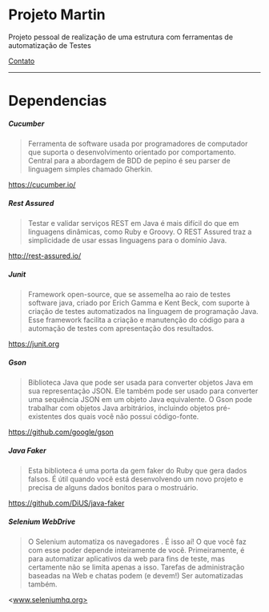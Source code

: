 
Projeto Martin
=======
Projeto pessoal de realização de uma estrutura com ferramentas de automatização de Testes


<a href="mailto:peterson.cardoso@me.com">Contato</a>

---------
Dependencias
====

##### Cucumber 
>Ferramenta de software usada por programadores de computador que suporta o desenvolvimento orientado por comportamento. Central para a abordagem de BDD de pepino é seu parser de linguagem simples chamado Gherkin.

<https://cucumber.io/>

##### Rest Assured
>Testar e validar serviços REST em Java é mais difícil do que em linguagens dinâmicas, como Ruby e Groovy. 
O REST Assured traz a simplicidade de usar essas linguagens para o domínio Java.

<http://rest-assured.io/>

##### Junit
>Framework open-source, que se assemelha ao raio de testes software java, criado por Erich Gamma e Kent Beck, com suporte à criação de testes automatizados na linguagem de programação Java. Esse framework facilita a criação
 e manutenção do código para a automação de testes com apresentação dos resultados.
 
 <https://junit.org>
 
 ##### Gson
 >Biblioteca Java que pode ser usada para converter objetos Java em sua representação JSON. Ele também pode ser usado para converter uma sequência JSON em um objeto Java equivalente. O Gson pode trabalhar com objetos Java arbitrários,
  incluindo objetos pré-existentes dos quais você não possui código-fonte.
  
 <https://github.com/google/gson>
 
  ##### Java Faker
  >Esta biblioteca é uma porta da gem faker do Ruby que gera dados falsos. É útil quando você está desenvolvendo um novo projeto e precisa de alguns dados bonitos para o mostruário.
   
  <https://github.com/DiUS/java-faker>
  
  
  ##### Selenium WebDrive
   >O Selenium automatiza os navegadores . É isso aí! O que você faz com esse poder depende inteiramente de você. Primeiramente, é para automatizar aplicativos da web para fins de teste, mas certamente não se limita apenas a isso. Tarefas de administração baseadas na Web e chatas podem (e devem!) Ser automatizadas também.
      
   <www.seleniumhq.org>
   
